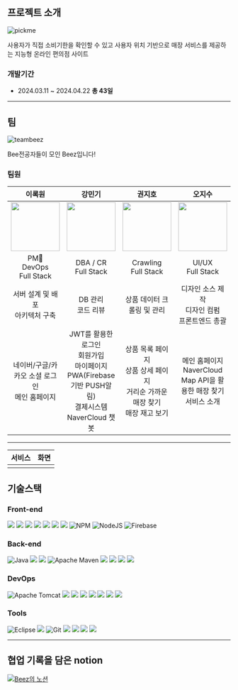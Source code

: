 ## 프로젝트 소개
![pickme](https://github.com/beezSSG/.github/assets/60279992/a3ddd7a4-ba80-430e-b084-4b452b4a2b74)

사용자가 직접 소비기한을 확인할 수 있고 사용자 위치 기반으로 매장 서비스를 제공하는 지능형 온라인 편의점 사이트


### 개발기간
- 2024.03.11 ~ 2024.04.22 __총 43일__

--- 

## 팀
![teambeez](https://github.com/beezSSG/.github/assets/60279992/f0d52b65-1f4e-4e1b-a568-fa187b19a65d)

Bee전공자들이 모인 Beez입니다!


### 팀원
| 이록원 | 강민기 | 권지호 | 오지수 | 정원비 | 하기성 |
| :--------: | :--------: | :--------: | :--------: | :--------: | :--------: |
| <img src="https://github.com/beezSSG/.github/assets/60279992/88d1979f-ce3f-44cf-a283-f646ea0adbae" width="110px"/> | <img src="https://github.com/beezSSG/.github/assets/60279992/b9907673-12be-4492-b4df-73aef4b01b24" width="110px"/> | <img src="https://github.com/beezSSG/.github/assets/60279992/0c8175ea-6958-4063-abeb-9a1aef8bdd78" width="110px"/> | <img src="https://github.com/beezSSG/.github/assets/60279992/cb9b98c7-1e4b-4727-8684-a33f05c4e17e" width="110px"/> | <img src="https://github.com/beezSSG/.github/assets/60279992/65f858fb-208a-4fa6-afe6-028f8d00b4a2" width="110px"/> | <img src="https://github.com/beezSSG/.github/assets/60279992/42c7cc32-33be-42bf-b7b5-30f4346f970d" width="110px"/> |
| PM👑<br/> DevOps<br/> Full Stack | DBA / CR<br/> Full Stack | Crawling<br/> Full Stack | UI/UX<br/> Full Stack | PR<br/> Full Stack | Crawling<br/> Full Stack |
| 서버 설계 및 배포<br/>아키텍처 구축 | DB 관리<br/>코드 리뷰 | 상품 데이터 크롤링 및 관리 | 디자인 소스 제작<br/>디자인 컴펌<br/>프론트엔드 총괄 | 기획 자료 조사<br/>발표 | 매장 데이터 크롤링 |
| 네이버/구글/카카오 소셜 로그인<br/>메인 홈페이지 | JWT를 활용한 로그인<br/>회원가입<br/>마이페이지<br/>PWA(Firebase기반 PUSH알림)<br/>결제시스템<br/>NaverCloud 챗봇 | 상품 목록 페이지<br/>상품 상세 페이지<br/>거리순 가까운 매장 찾기<br/>매장 재고 보기 | 메인 홈페이지<br/>NaverCloud Map API을 활용한 매장 찾기<br/>서비스 소개 | 점주 페이지<br/>점주 발주 관리 | 관리자 페이지<br/>고객센터<br/>픽업/배달 |

---
<!-- Table -->
|서비스|화면|
|:--:|:--:|
|  |  |

<!-- Tech stack -->
## 기술스택

### Front-end  
<img src="https://img.shields.io/badge/HTML5-E34F26?style=flat&logo=HTML5&logoColor=white" /> <img src="https://img.shields.io/badge/CSS3-1572B6?style=flat&logo=CSS3&logoColor=white" /> <img src="https://img.shields.io/badge/JavaScript-F7DF1E?style=flat&logo=JavaScript&logoColor=white" /> <img src="https://img.shields.io/badge/React-61DAFB?style=flat&logo=React&logoColor=white"/> <img src="https://img.shields.io/badge/Tailwindcss-06B6D4?style=flat&logo=tailwindcss&logoColor=white"/> <img src="https://img.shields.io/badge/AXIOS-5A29E4?style=flat&logo=axios&logoColor=white" /> <img src="https://img.shields.io/badge/React_Router-CA4245?style=flat&logo=reactrouter&logoColor=white" />
![NPM](https://img.shields.io/badge/NPM-%23CB3837.svg?style=flat&logo=npm&logoColor=white)
![NodeJS](https://img.shields.io/badge/node.js_20-6DA55F?style=flat&logo=node.js&logoColor=white)
![Firebase](https://img.shields.io/badge/firebase-a08021?style=flat&logo=firebase&logoColor=ffcd34)

### Back-end  
![Java](https://img.shields.io/badge/java_17-007396.svg?style=flat&logo=openjdk&logoColor=white)
<img src="https://img.shields.io/badge/SpringBoot-6DB33F?style=flat&logo=springboot&logoColor=white" />
<img src="https://img.shields.io/badge/Spring Security-6DB33F?style=flat&logo=Spring Security&logoColor=white" />
![Apache Maven](https://img.shields.io/badge/Apache%20Maven-C71A36?style=flat&logo=Apache%20Maven&logoColor=white)
<img src="https://img.shields.io/badge/MySQL-4479A1?style=flat&logo=MySQL&logoColor=white" />
<img src="https://img.shields.io/badge/MyBatis-C4242B?style=flat&logo=mybatis&logoColor=white" />
<img src="https://img.shields.io/badge/JWT-4B4B77?style=flat&logo=jsonwebtokens&logoColor=white" />
<img src="https://img.shields.io/badge/NAVER_Cloud-03C75A?style=flat&logo=naver&logoColor=white"/>

### DevOps  
![Apache Tomcat](https://img.shields.io/badge/apache%20tomcat-%23F8DC75.svg?style=flat&logo=apache-tomcat&logoColor=black)
<img src="https://img.shields.io/badge/Github_Actions-2088FF?style=flat&logo=githubactions&logoColor=white"/> 
<img src="https://img.shields.io/badge/NGINX-009639?style=flat&logo=nginx&logoColor=white"/> <img src="https://img.shields.io/badge/amazonrds-527FFF?style=flat&logo=amazonrds&logoColor=white"/> <img src="https://img.shields.io/badge/amazons3-DD344C?style=flat&logo=amazons3&logoColor=white"/> <img src="https://img.shields.io/badge/Amazonaws-232F3E?style=flat&logo=amazonaws&logoColor=white" /> <img src="https://img.shields.io/badge/Argo-EF7B4D?style=flat&logo=argo&logoColor=white" />
<img src="https://img.shields.io/badge/Kubernetes-326CE5?style=flat&logo=kubernetes&logoColor=white"/> 

### Tools
![Eclipse](https://img.shields.io/badge/Eclipse_IDE-2C2255.svg?style=flat&logo=Eclipse&logoColor=white)
<img src="https://img.shields.io/badge/VisualStudioCode-007ACC?style=flat&logo=visualstudiocode&logoColor=white"/> 
![Git](https://img.shields.io/badge/git-%23F05033.svg?style=flat&logo=git&logoColor=white)
<img src="https://img.shields.io/badge/Github-181717?style=flat&logo=github&logoColor=white"/>
<img src="https://img.shields.io/badge/Figma-F24E1E?style=flat&logo=figma&logoColor=white"/>
<img src="https://img.shields.io/badge/Notion-000000?style=flat&logo=notion&logoColor=white"/>
<img src="https://img.shields.io/badge/Gather-21375A?style=flat&logo=gathertown&logoColor=white"/>

---

## 협업 기록을 담은 notion
[![Beez의 노션](https://upload.wikimedia.org/wikipedia/commons/thumb/e/e9/Notion-logo.svg/120px-Notion-logo.svg.png)](https://programming-surfer.notion.site/8d8da7c0069244ad9b069277cc59076d?v=f44198a206f64cfb8b901b6ef4b51775&pvs=4)
